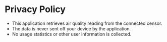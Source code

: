 # Privacy Policy
- This application retrieves air quality reading from the connected censor.
- The data is never sent off your device by the application.
- No usage statistics or other user information is collected.
